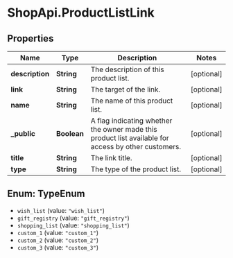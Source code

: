 # ShopApi.ProductListLink

## Properties
Name | Type | Description | Notes
------------ | ------------- | ------------- | -------------
**description** | **String** | The description of this product list. | [optional] 
**link** | **String** | The target of the link. | [optional] 
**name** | **String** | The name of this product list. | [optional] 
**_public** | **Boolean** | A flag indicating whether the owner made this product list available for access  by other customers. | [optional] 
**title** | **String** | The link title. | [optional] 
**type** | **String** | The type of the product list. | [optional] 

<a name="TypeEnum"></a>
## Enum: TypeEnum

* `wish_list` (value: `"wish_list"`)
* `gift_registry` (value: `"gift_registry"`)
* `shopping_list` (value: `"shopping_list"`)
* `custom_1` (value: `"custom_1"`)
* `custom_2` (value: `"custom_2"`)
* `custom_3` (value: `"custom_3"`)

